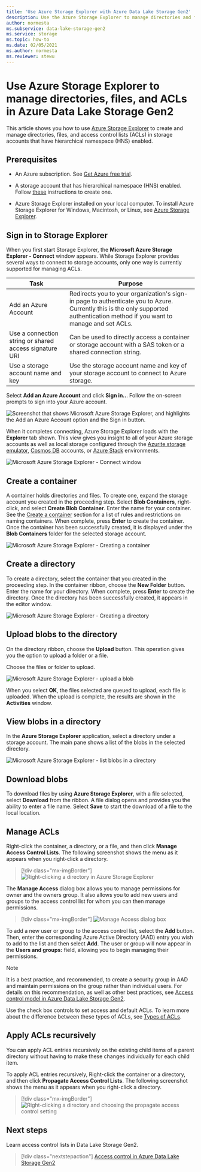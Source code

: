 ```yaml
---
title: 'Use Azure Storage Explorer with Azure Data Lake Storage Gen2'
description: Use the Azure Storage Explorer to manage directories and file and directory access control lists (ACL) in storage accounts that has hierarchical namespace (HNS) enabled.
author: normesta
ms.subservice: data-lake-storage-gen2
ms.service: storage
ms.topic: how-to
ms.date: 02/05/2021
ms.author: normesta
ms.reviewer: stewu
---
```


# Use Azure Storage Explorer to manage directories, files, and ACLs in Azure Data Lake Storage Gen2

This article shows you how to use [Azure Storage Explorer](https://azure.microsoft.com/features/storage-explorer/) to create and manage directories, files, and access control lists (ACLs) in storage accounts that have hierarchical namespace (HNS) enabled.

## Prerequisites

- An Azure subscription. See [Get Azure free trial](https://azure.microsoft.com/pricing/free-trial/).

- A storage account that has hierarchical namespace (HNS) enabled. Follow [these](../common/storage-account-create.md) instructions to create one.

- Azure Storage Explorer installed on your local computer. To install Azure Storage Explorer for Windows, Macintosh, or Linux, see [Azure Storage Explorer](https://azure.microsoft.com/features/storage-explorer/).

## Sign in to Storage Explorer

When you first start Storage Explorer, the **Microsoft Azure Storage Explorer - Connect** window appears. While Storage Explorer provides several ways to connect to storage accounts, only one way is currently supported for managing ACLs.

|Task|Purpose|
|---|---|
|Add an Azure Account | Redirects you to your organization's sign-in page to authenticate you to Azure. Currently this is the only supported authentication method if you want to manage and set ACLs.|
|Use a connection string or shared access signature URI | Can be used to directly access a container or storage account with a SAS token or a shared connection string. |
|Use a storage account name and key| Use the storage account name and key of your storage account to connect to Azure storage.|

Select **Add an Azure Account** and click **Sign in..**. Follow the on-screen prompts to sign into your Azure account.

![Screenshot that shows Microsoft Azure Storage Explorer, and highlights the Add an Azure Account option and the Sign in button.](media/storage-quickstart-blobs-storage-explorer/connect.png)

When it completes connecting, Azure Storage Explorer loads with the **Explorer** tab shown. This view gives you insight to all of your Azure storage accounts as well as local storage configured through the [Azurite storage emulator](../common/storage-use-azurite.md?toc=%2fazure%2fstorage%2fblobs%2ftoc.json), [Cosmos DB](../../cosmos-db/storage-explorer.md?toc=%2fazure%2fstorage%2fblobs%2ftoc.json) accounts, or [Azure Stack](/azure-stack/user/azure-stack-storage-connect-se?toc=%2fazure%2fstorage%2fblobs%2ftoc.json) environments.

![Microsoft Azure Storage Explorer - Connect window](media/storage-quickstart-blobs-storage-explorer/mainpage.png)

## Create a container

A container holds directories and files. To create one, expand the storage account you created in the proceeding step. Select **Blob Containers**, right-click, and select **Create Blob Container**. Enter the name for your container. See the [Create a container](storage-quickstart-blobs-dotnet.md#create-a-container) section for a list of rules and restrictions on naming containers. When complete, press **Enter** to create the container. Once the container has been successfully created, it is displayed under the **Blob Containers** folder for the selected storage account.

![Microsoft Azure Storage Explorer - Creating a container](media/data-lake-storage-explorer/creating-a-filesystem.png)

## Create a directory

To create a directory, select the container that you created in the proceeding step. In the container ribbon, choose the **New Folder** button. Enter the name for your directory. When complete, press **Enter** to create the directory. Once the directory has been successfully created, it appears in the editor window.

![Microsoft Azure Storage Explorer - Creating a directory](media/data-lake-storage-explorer/creating-a-directory.png)

## Upload blobs to the directory

On the directory ribbon, choose the **Upload** button. This operation gives you the option to upload a folder or a file.

Choose the files or folder to upload.

![Microsoft Azure Storage Explorer - upload a blob](media/data-lake-storage-explorer/upload-file.png)

When you select **OK**, the files selected are queued to upload, each file is uploaded. When the upload is complete, the results are shown in the **Activities** window.

## View blobs in a directory

In the **Azure Storage Explorer** application, select a directory under a storage account. The main pane shows a list of the blobs in the selected directory.

![Microsoft Azure Storage Explorer - list blobs in a directory](media/data-lake-storage-explorer/list-files.png)

## Download blobs

To download files by using **Azure Storage Explorer**, with a file selected, select **Download** from the ribbon. A file dialog opens and provides you the ability to enter a file name. Select **Save** to start the download of a file to the local location.

<a id="managing-access"></a>

## Manage ACLs

Right-click the container, a directory, or a file, and then click **Manage Access Control Lists**.  The following screenshot shows the menu as it appears when you right-click a directory.

> [!div class="mx-imgBorder"]
> ![Right-clicking a directory in Azure Storage Explorer](./media/data-lake-storage-explorer/manage-access-control-list-option.png)

The **Manage Access** dialog box allows you to manage permissions for owner and the owners group. It also allows you to add new users and groups to the access control list for whom you can then manage permissions.

> [!div class="mx-imgBorder"]
> ![Manage Access dialog box](./media/data-lake-storage-explorer/manage-access-dialog-box.png)

To add a new user or group to the access control list, select the **Add** button. Then, enter the corresponding Azure Active Directory (AAD) entry you wish to add to the list and then select **Add**.  The user or group will now appear in the **Users and groups:** field, allowing you to begin managing their permissions.

> [!NOTE]
> It is a best practice, and recommended, to create a security group in AAD and maintain permissions on the group rather than individual users. For details on this recommendation, as well as other best practices, see [Access control model in Azure Data Lake Storage Gen2](data-lake-storage-access-control-model.md).

Use the check box controls to set access and default ACLs. To learn more about the difference between these types of ACLs, see [Types of ACLs](data-lake-storage-access-control.md#types-of-acls).

<a id="apply-acls-recursively"></a>

## Apply ACLs recursively

You can apply ACL entries recursively on the existing child items of a parent directory without having to make these changes individually for each child item.

To apply ACL entries recursively, Right-click the container or a directory, and then click **Propagate Access Control Lists**.  The following screenshot shows the menu as it appears when you right-click a directory.

> [!div class="mx-imgBorder"]
> ![Right-clicking a directory and choosing the propagate access control setting](./media/data-lake-storage-explorer/propagate-access-control-list-option.png)

## Next steps

Learn access control lists in Data Lake Storage Gen2.

> [!div class="nextstepaction"]
> [Access control in Azure Data Lake Storage Gen2](./data-lake-storage-access-control.md)
